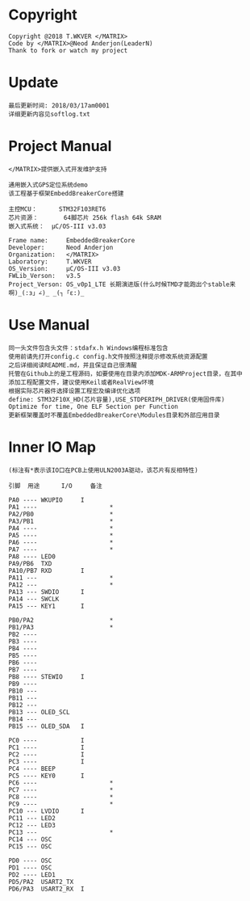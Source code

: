 Copyright
===============

	Copyright @2018 T.WKVER </MATRIX>
	Code by </MATRIX>@Neod Anderjon(LeaderN)
	Thank to fork or watch my project

Update
===============
	
	最后更新时间: 2018/03/17am0001
	详细更新内容见softlog.txt

Project Manual
==============

	</MATRIX>提供嵌入式开发维护支持

	通用嵌入式GPS定位系统demo
	该工程基于框架EmbeddBreakerCore搭建

	主控MCU：		STM32F103RET6
	芯片资源：		64脚芯片 256k flash 64k SRAM
	嵌入式系统：	μC/OS-III v3.03

	Frame name: 	EmbeddedBreakerCore
	Developer: 		Neod Anderjon 
	Organization: 	</MATRIX>
	Laboratory: 	T.WKVER
	OS_Version: 	μC/OS-III v3.03
	FWLib_Verson: 	v3.5
	Project_Verson: OS_v0p1_LTE 长期演进版(什么时候TMD才能跑出个stable来啊)_(:з」∠)_ _(┐「ε:)_
	
Use Manual
===============

	同一头文件包含头文件：stdafx.h Windows编程标准包含
	使用前请先打开config.c config.h文件按照注释提示修改系统资源配置
	之后详细阅读README.md，并且保证自己很清醒
	托管在Github上的是工程源码，如要使用在目录内添加MDK-ARMProject目录，在其中
	添加工程配置文件，建议使用Keil或者RealView环境
	根据实际芯片器件选择设置工程宏及编译优化选项
	define: STM32F10X_HD(芯片容量),USE_STDPERIPH_DRIVER(使用固件库)
	Optimize for time, One ELF Section per Function
	更新框架覆盖时不覆盖EmbeddedBreakerCore\Modules目录和外部应用目录
	
Inner IO Map
===============

	(标注有*表示该IO口在PCB上使用ULN2003A驱动，该芯片有反相特性)

	引脚	用途		I/O		备注

	PA0 ---- WKUPIO		I		
	PA1 ---- 					*
	PA2/PB0  					*
	PA3/PB1  					*
	PA4 ----					*
	PA5 ---- 					*
	PA6 ---- 					*
	PA7 ---- 					*
	PA8 ---- LED0
	PA9/PB6  TXD		
	PA10/PB7 RXD		I
	PA11 --- 					*
	PA12 --- 					*
	PA13 --- SWDIO		I
	PA14 --- SWCLK
	PA15 --- KEY1		I	
	
	PB0/PA2  					*
	PB1/PA3  					*
	PB2 ----
	PB3 ---- 			
	PB4 ---- 			
	PB5 ----
	PB6 ----
	PB7 ----
	PB8 ---- STEWIO		I
	PB9 ----
	PB10 --- 
	PB11 --- 
	PB12 --- 		
	PB13 --- OLED_SCL
	PB14 --- 			
	PB15 --- OLED_SDA	I
	
	PC0 ---- 			I
	PC1 ---- 			I
	PC2 ---- 			I
	PC3 ---- 			I
	PC4 ---- BEEP
	PC5 ---- KEY0		I
	PC6 ---- 					*
	PC7 ---- 					*
	PC8 ---- 					*
	PC9 ---- 					*
	PC10 --- LVDIO		I
	PC11 --- LED2
	PC12 --- LED3
	PC13 --- 					*
	PC14 --- OSC
	PC15 --- OSC
	
	PD0 ---- OSC
	PD1 ---- OSC
	PD2 ---- LED1
	PD5/PA2  USART2_TX
	PD6/PA3  USART2_RX	I			
	

